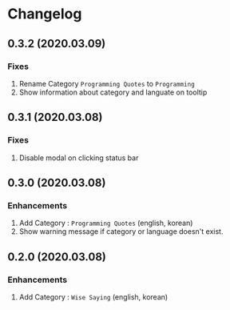 # Changelog

## 0.3.2 (2020.03.09)

### Fixes

1. Rename Category `Programming Quotes` to `Programming`
1. Show information about category and languate on tooltip

## 0.3.1 (2020.03.08)

### Fixes

1. Disable modal on clicking status bar

## 0.3.0 (2020.03.08)

### Enhancements

1. Add Category : `Programming Quotes` (english, korean)
1. Show warning message if category or language doesn't exist.

## 0.2.0 (2020.03.08)

### Enhancements

1. Add Category : `Wise Saying` (english, korean)
